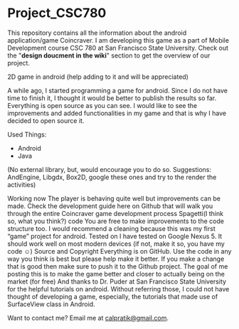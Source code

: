 Project_CSC780
=================

This repository contains all the information about the android application/game Coincraver. I am developing this game as a part of Mobile Development course CSC 780 at San Francisco State University. Check out the "<b>design doucment in the wiki</b>" section to get the overview of our project.


2D game in android (help adding to it and will be appreciated)
 
A while ago, I started programming a game for android. Since I do not have time to finish it, I thought it would be better to publish the results so far. Everything is open source as you can see. I would like to see the improvements and added functionalities in my game and that is why I have decided to open source it.

Used Things:
-	Android
-	Java

(No external library, but, would encourage you to do so. 
Suggestions: AndEngine, Libgdx, Box2D, google these ones and try to the render the activities)

Working now
The player is behaving quite well but improvements can be made. Check the development guide here on Github that will walk you through the entire Coincraver game development process
Spagetti(I think so, what you think?) code
You are free to make improvements to the code structure too. I would recommend a cleaning because this was my first “game” project for android.
Tested on
I have tested on Google Nexus 5. It should work well on most modern devices (if not, make it so, you have my code ☺)
Source and Copyright
Everything is on GitHub. Use the code in any way you think is best but please help make it better. If you make a change that is good then make sure to push it to the Github project. The goal of me posting this is to make the game better and closer to actually being on the market (for free)
And thanks to Dr. Puder at San Francisco State University for the helpful tutorials on android. Without referring those, I could not have thought of developing a game, especially, the tutorials that made use of SurfaceView class in Android.

Want to contact me?
Email me at calpratik@gmail.com.

